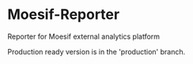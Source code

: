 # Moesif-Reporter
Reporter for Moesif external analytics platform

Production ready version is in the 'production' branch.
